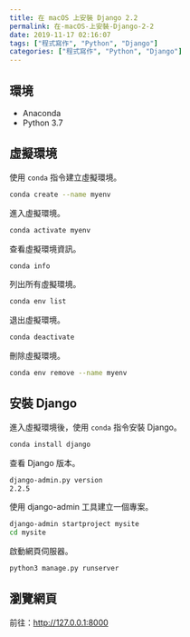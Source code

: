 ```yaml
---
title: 在 macOS 上安裝 Django 2.2
permalink: 在-macOS-上安裝-Django-2-2
date: 2019-11-17 02:16:07
tags: ["程式寫作", "Python", "Django"]
categories: ["程式寫作", "Python", "Django"]
---
```


## 環境

- Anaconda
- Python 3.7

## 虛擬環境

使用 `conda` 指令建立虛擬環境。

```BASH
conda create --name myenv
```

進入虛擬環境。

```BASH
conda activate myenv
```

查看虛擬環境資訊。

```BASH
conda info
```

列出所有虛擬環境。

```BASH
conda env list
```

退出虛擬環境。

```BASH
conda deactivate
```

刪除虛擬環境。

```BASH
conda env remove --name myenv
```

## 安裝 Django

進入虛擬環境後，使用 `conda` 指令安裝 Django。

```BASH
conda install django
```

查看 Django 版本。

```BASH
django-admin.py version
2.2.5
```

使用 django-admin 工具建立一個專案。

```BASH
django-admin startproject mysite
cd mysite
```

啟動網頁伺服器。

```BASH
python3 manage.py runserver
```

## 瀏覽網頁

前往：<http://127.0.0.1:8000>
